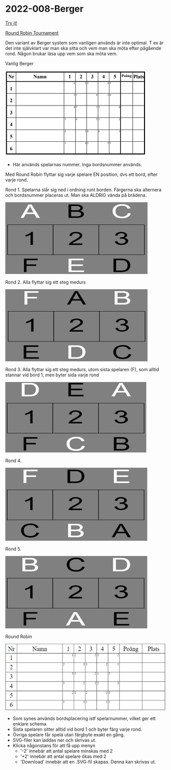 # 2022-008-Berger

[Try it!](https://christernilsson.github.io/2022-008-Berger/)

[Round Robin Tournament](https://en.wikipedia.org/wiki/Round-robin_tournament)

Den variant av Berger system som vanligen används är inte optimal. T ex är det inte självklart var man ska sitta och vem man ska möta efter pågående rond. Någon brukar läsa upp vem som ska möta vem.

Vanlig Berger

![Vanlig Berger](6.PNG)

* Här används spelarnas nummer. Inga bordsnummer används.

Med Round Robin flyttar sig varje spelare EN position, dvs ett bord, efter varje rond.

Rond 1. Spelarna slår sig ned i ordning runt borden. Färgerna ska alternera och bordsnummer placeras ut. Man ska ALDRIG vända på brädena.

![Rond 1](rond1.PNG)

Rond 2. Alla flyttar sig ett steg medurs

![Rond 2](rond2.PNG)

Rond 3. Alla flyttar sig ett steg medurs, utom sista spelaren (F), som alltid stannar vid bord 1, men byter sida varje rond

![Rond 3](rond3.PNG)

Rond 4.

![Rond 4](rond4.PNG)

Rond 5.

![Rond 5](rond5.PNG)

Round Robin

![Round Robin](RoundRobin.PNG)
* Som synes används bordsplacering istf spelarnummer, vilket ger ett enklare schema.
* Sista spelaren sitter alltid vid bord 1 och byter färg varje rond.
* Övriga spelare får spela utan färgbyte exakt en gång.
* SVG-filer kan laddas ner och skrivas ut.
* Klicka någonstans för att få upp menyn
	* '-2' innebär att antal spelare minskas med 2
	* '+2' innebär att antal spelare ökas med 2
	* 'Download' innebär att en .SVG-fil skapas. Denna kan skrivas ut.